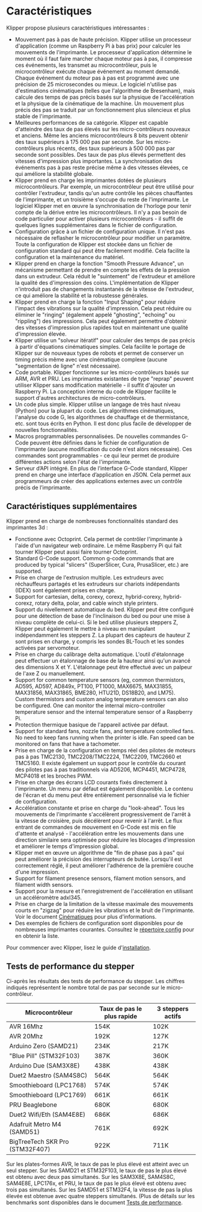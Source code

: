 # Caractéristiques

Klipper propose plusieurs caractéristiques intéressantes :

* Mouvement pas à pas de haute précision. Klipper utilise un processeur d'application (comme un Raspberry Pi à bas prix) pour calculer les mouvements de l'imprimante. Le processeur d'application détermine le moment où il faut faire marcher chaque moteur pas à pas, il compresse ces événements, les transmet au microcontrôleur, puis le microcontrôleur exécute chaque événement au moment demandé. Chaque événement du moteur pas à pas est programmé avec une précision de 25 microsecondes ou mieux. Le logiciel n'utilise pas d'estimations cinématiques (telles que l'algorithme de Bresenham), mais calcule des temps de pas précis basés sur la physique de l'accélération et la physique de la cinématique de la machine. Un mouvement plus précis des pas se traduit par un fonctionnement plus silencieux et plus stable de l'imprimante.
* Meilleures performances de sa catégorie. Klipper est capable d'atteindre des taux de pas élevés sur les micro-contrôleurs nouveaux et anciens. Même les anciens microcontrôleurs 8 bits peuvent obtenir des taux supérieurs à 175 000 pas par seconde. Sur les micro-contrôleurs plus récents, des taux supérieurs à 500 000 pas par seconde sont possibles. Des taux de pas plus élevés permettent des vitesses d'impression plus importantes. La synchronisation des événements pas à pas reste précise même à des vitesses élevées, ce qui améliore la stabilité globale.
* Klipper prend en charge les imprimantes dotées de plusieurs microcontrôleurs. Par exemple, un microcontrôleur peut être utilisé pour contrôler l'extrudeur, tandis qu'un autre contrôle les pièces chauffantes de l'imprimante, et un troisième s'occupe du reste de l'imprimante. Le logiciel Klipper met en œuvre la synchronisation de l'horloge pour tenir compte de la dérive entre les microcontrôleurs. Il n'y a pas besoin de code particulier pour activer plusieurs microcontrôleurs - il suffit de quelques lignes supplémentaires dans le fichier de configuration.
* Configuration grâce à un fichier de configuration unique. Il n'est pas nécessaire de reflasher le microcontrôleur pour modifier un paramètre. Toute la configuration de Klipper est stockée dans un fichier de configuration standard qui peut être facilement modifié. Cela facilite la configuration et la maintenance du matériel.
* Klipper prend en charge la fonction "Smooth Pressure Advance", un mécanisme permettant de prendre en compte les effets de la pression dans un extrudeur. Cela réduit le "suintement" de l'extrudeur et améliore la qualité des d'impression des coins. L'implémentation de Klipper n'introduit pas de changements instantanés de la vitesse de l'extrudeur, ce qui améliore la stabilité et la robustesse générales.
* Klipper prend en charge la fonction "Input Shaping" pour réduire l'impact des vibrations sur la qualité d'impression. Cela peut réduire ou éliminer le "ringing" (également appelé "ghosting", "echoing" ou "rippling") des impressions. Cela peut également permettre d'obtenir des vitesses d'impression plus rapides tout en maintenant une qualité d'impression élevée.
* Klipper utilise un "solveur itératif" pour calculer des temps de pas précis à partir d'équations cinématiques simples. Cela facilite le portage de Klipper sur de nouveaux types de robots et permet de conserver un timing précis même avec une cinématique complexe (aucune "segmentation de ligne" n'est nécessaire).
* Code portable. Klipper fonctionne sur les micro-contrôleurs basés sur ARM, AVR et PRU. Les imprimantes existantes de type "reprap" peuvent utiliser Klipper sans modification matérielle - il suffit d'ajouter un Raspberry Pi. La conception interne du code de Klipper facilite le support d'autres architectures de micro-contrôleurs.
* Un code plus simple. Klipper utilise un langage de très haut niveau (Python) pour la plupart du code. Les algorithmes cinématiques, l'analyse du code G, les algorithmes de chauffage et de thermistance, etc. sont tous écrits en Python. Il est donc plus facile de développer de nouvelles fonctionnalités.
* Macros programmables personnalisées. De nouvelles commandes G-Code peuvent être définies dans le fichier de configuration de l'imprimante (aucune modification du code n'est alors nécessaire). Ces commandes sont programmables - ce qui leur permet de produire différentes actions selon l'état de l'imprimante.
* Serveur d’API intégré. En plus de l’interface G-Code standard, Klipper prend en charge une interface d’application en JSON. Cela permet aux programmeurs de créer des applications externes avec un contrôle précis de l’imprimante.

## Caractéristiques supplémentaires

Klipper prend en charge de nombreuses fonctionnalités standard des imprimantes 3d :

* Fonctionne avec Octoprint. Cela permet de contrôler l'imprimante à l'aide d'un navigateur web ordinaire. Le même Raspberry Pi qui fait tourner Klipper peut aussi faire tourner Octoprint.
* Standard G-Code support. Common g-code commands that are produced by typical "slicers" (SuperSlicer, Cura, PrusaSlicer, etc.) are supported.
* Prise en charge de l'extrusion multiple. Les extrudeurs avec réchauffeurs partagés et les extrudeurs sur chariots indépendants (IDEX) sont également prises en charge.
* Support for cartesian, delta, corexy, corexz, hybrid-corexy, hybrid-corexz, rotary delta, polar, and cable winch style printers.
* Support du nivellement automatique du bed. Klipper peut être configuré pour une détection de base de l'inclinaison du bed ou pour une mise à niveau complète de celui-ci. Si le bed utilise plusieurs steppers Z, Klipper peut également le mettre à niveau en manipulant indépendamment les steppers Z. La plupart des capteurs de hauteur Z sont prises en charge, y compris les sondes BL-Touch et les sondes activées par servomoteur.
* Prise en charge du calibrage delta automatique. L'outil d'étalonnage peut effectuer un étalonnage de base de la hauteur ainsi qu'un avancé des dimensions X et Y. L'étalonnage peut être effectué avec un palpeur de l'axe Z ou manuellement.
* Support for common temperature sensors (eg, common thermistors, AD595, AD597, AD849x, PT100, PT1000, MAX6675, MAX31855, MAX31856, MAX31865, BME280, HTU21D, DS18B20, and LM75). Custom thermistors and custom analog temperature sensors can also be configured. One can monitor the internal micro-controller temperature sensor and the internal temperature sensor of a Raspberry Pi.
* Protection thermique basique de l'appareil activée par défaut.
* Support for standard fans, nozzle fans, and temperature controlled fans. No need to keep fans running when the printer is idle. Fan speed can be monitored on fans that have a tachometer.
* Prise en charge de la configuration en temps réel des pilotes de moteurs pas à pas TMC2130, TMC2208/TMC2224, TMC2209, TMC2660 et TMC5160. Il existe également un support pour le contrôle du courant des pilotes pas à pas traditionnels via AD5206, MCP4451, MCP4728, MCP4018 et les broches PWM.
* Prise en charge des écrans LCD courants fixés directement à l'imprimante. Un menu par défaut est également disponible. Le contenu de l'écran et du menu peut être entièrement personnalisé via le fichier de configuration.
* Accélération constante et prise en charge du "look-ahead". Tous les mouvements de l'imprimante s'accélèrent progressivement de l'arrêt à la vitesse de croisière, puis décélèrent pour revenir à l'arrêt. Le flux entrant de commandes de mouvement en G-Code est mis en file d'attente et analysé - l'accélération entre les mouvements dans une direction similaire sera optimisée pour réduire les blocages d'impression et améliorer le temps d'impression global.
* Klipper met en œuvre un algorithme de "fin de phase pas à pas" qui peut améliorer la précision des interrupteurs de butée. Lorsqu'il est correctement réglé, il peut améliorer l'adhérence de la première couche d'une impression.
* Support for filament presence sensors, filament motion sensors, and filament width sensors.
* Support pour la mesure et l'enregistrement de l'accélération en utilisant un accéléromètre adxl345.
* Prise en charge de la limitation de la vitesse maximale des mouvements courts en "zigzag" pour réduire les vibrations et le bruit de l'imprimante. Voir le document [Cinématiques](Kinematics.md) pour plus d'informations.
* Des exemples de fichiers de configuration sont disponibles pour de nombreuses imprimantes courantes. Consultez le [répertoire config](../config/) pour en obtenir la liste.

Pour commencer avec Klipper, lisez le guide d'[installation](Installation.md).

## Tests de performance du stepper

Ci-après les résultats des tests de performance du stepper. Les chiffres indiqués représentent le nombre total de pas par seconde sur le micro-contrôleur.

| Microcontrôleur | Taux de pas le plus rapide | 3 steppers actifs |
| --- | --- | --- |
| AVR 16Mhz | 154K | 102K |
| AVR 20Mhz | 192K | 127K |
| Arduino Zero (SAMD21) | 234K | 217K |
| "Blue Pill" (STM32F103) | 387K | 360K |
| Arduino Due (SAM3X8E) | 438K | 438K |
| Duet2 Maestro (SAM4S8C) | 564K | 564K |
| Smoothieboard (LPC1768) | 574K | 574K |
| Smoothieboard (LPC1769) | 661K | 661K |
| PRU Beaglebone | 680K | 680K |
| Duet2 Wifi/Eth (SAM4E8E) | 686K | 686K |
| Adafruit Metro M4 (SAMD51) | 761K | 692K |
| BigTreeTech SKR Pro (STM32F407) | 922K | 711K |

Sur les plates-formes AVR, le taux de pas le plus élevé est atteint avec un seul stepper. Sur les SAMD21 et STM32F103, le taux de pas le plus élevé est obtenu avec deux pas simultanés. Sur les SAM3X8E, SAM4S8C, SAM4E8E, LPC176x, et PRU, le taux de pas le plus élevé est obtenu avec trois pas simultanés. Sur les SAMD51 et STM32F4, la vitesse de pas la plus élevée est obtenue avec quatre steppers simultanés. (Plus de détails sur les benchmarks sont disponibles dans le document [Tests de performance](Benchmarks.md).
